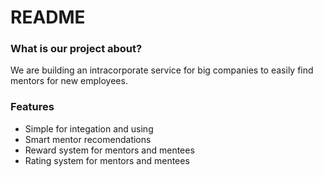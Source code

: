 # README #

### What is our project about? ###

We are building an intracorporate service for big companies to easily find mentors for new employees.

### Features
- Simple for integation and using
- Smart mentor recomendations
- Reward system for mentors and mentees
- Rating system for mentors and mentees

